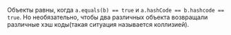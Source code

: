 Объекты равны, когда <code>a.equals(b) == true</code> и <code>a.hashCode == b.hashcode == true</code>. Но необязательно, чтобы два различных объекта возвращали различные хэш коды(такая ситуация называется коллизией).

